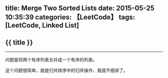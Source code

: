 title: Merge Two Sorted Lists
date: 2015-05-25 10:35:39
categories: 【LeetCode】
tags: [LeetCode, Linked List]
---
## {{ title }} ##

---

问题是将两个有序列表合并成一个有序的列表。

这个问题很简单，就是归并排序中的归并操作，我就不细讲了。